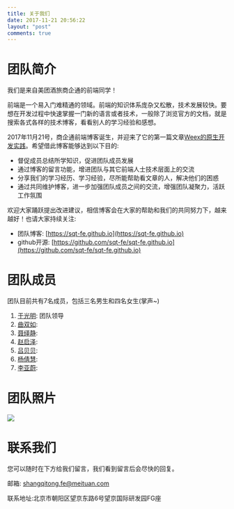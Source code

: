 ```yaml
---
title: 关于我们
date: 2017-11-21 20:56:22
layout: "post"
comments: true
---
```



# 团队简介

我们是来自美团酒旅商企通的前端同学！

前端是一个易入门难精通的领域。前端的知识体系庞杂又松散，技术发展较快。要想在开发过程中快速掌握一门新的语言或者技术，一般除了浏览官方的文档，就是搜索各式各样的技术博客，看看别人的学习经验和感想。

2017年11月21号，商企通前端博客诞生，并迎来了它的第一篇文章[Weex的原生开发实践](https://sqt-fe.github.io/2017/11/21/weex/)。希望借此博客能够达到以下目的:

* 督促成员总结所学知识，促进团队成员发展
* 通过博客的留言功能，增进团队与其它前端人士技术层面上的交流
* 分享我们的学习经历、学习经验，尽所能帮助看文章的人，解决他们的困惑
* 通过共同维护博客，进一步加强团队成员之间的交流，增强团队凝聚力，活跃工作氛围

欢迎大家踊跃提出改进建议，相信博客会在大家的帮助和我们的共同努力下，越来越好！也请大家持续关注:

* 团队博客: [https://sqt-fe.github.io](https://sqt-fe.github.io)
* github开源: [https://github.com/sqt-fe/sqt-fe.github.io](https://github.com/sqt-fe/sqt-fe.github.io)

# 团队成员

团队目前共有7名成员，包括三名男生和四名女生(掌声~)

1. [于光明](https://github.com/ygm125): 团队领导
1. [曲双如](https://github.com/qushuangru):
1. [聂绎静](https://github.com/sanshuiyijing):
1. [赵启泽](https://github.com/zhaoqize):
1. [吕贝贝](https://github.com/yayalovee):
1. [杨倩慧](https://github.com/sarayqh):
1. [李亚蔚](https://github.com/Lie8466):


# 团队照片

![](http://p0.meituan.net/codeman/41a8080fa675c7e4d14cd9120a517d4f4536.png)

# 联系我们

您可以随时在下方给我们留言，我们看到留言后会尽快的回复。

邮箱: shangqitong.fe@meituan.com

联系地址:北京市朝阳区望京东路6号望京国际研发园FG座